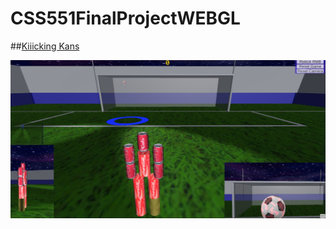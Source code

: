 # CSS551FinalProjectWEBGL

##[Kiiicking Kans](https://6789123hao.github.io/CSS551FinalProjectWEBGL/)

<a href="https://6789123hao.github.io/CSS551FinalProjectWEBGL/"><img src="https://github.com/6789123Hao/CSS551FinalProjectWEBGL/blob/main/ScreenShot1.jpg" /></a>
